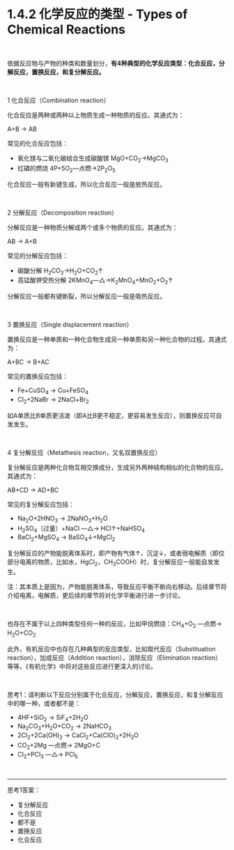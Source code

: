 # 1.4.2 化学反应的类型 - Types of Chemical Reactions

<br>

依据反应物与产物的种类和数量划分，**有4种典型的化学反应类型：化合反应，分解反应，置换反应，和复分解反应。**

<br>

1 化合反应（Combination reaction）

化合反应是两种或两种以上物质生成一种物质的反应。其通式为：

A+B → AB

常见的化合反应包括：

- 氧化镁与二氧化碳结合生成碳酸镁 MgO+CO<sub>2</sub>→MgCO<sub>3</sub>
- 红磷的燃烧 4P+5O<sub>2</sub>—点燃→2P<sub>2</sub>O<sub>5</sub>

化合反应一般有新键生成，所以化合反应一般是放热反应。

<br>

2 分解反应（Decomposition reaction）

分解反应是一种物质分解成两个或多个物质的反应。其通式为：

AB → A+B 

常见的分解反应包括：

- 碳酸分解 H<sub>2</sub>CO<sub>3</sub>→H<sub>2</sub>O+CO<sub>2</sub>↑
- 高锰酸钾受热分解 2KMnO<sub>4</sub>—△→K<sub>2</sub>MnO<sub>4</sub>+MnO<sub>2</sub>+O<sub>2</sub>↑

分解反应一般都有键断裂，所以分解反应一般是吸热反应。

<br>

3 置换反应（Single displacement reaction）

置换反应是一种单质和一种化合物生成另一种单质和另一种化合物的过程。其通式为：

A+BC → B+AC

常见的置换反应包括：

- Fe+CuSO<sub>4</sub> → Cu+FeSO<sub>4</sub>
- Cl<sub>2</sub>+2NaBr → 2NaCl+Br<sub>2</sub>

如A单质比B单质更活泼（即A比B更不稳定，更容易发生反应），则置换反应可自发发生。

<br>

4 复分解反应（Metathesis reaction，又名双置换反应）

复分解反应是两种化合物互相交换成分，生成另外两种结构相似的化合物的反应。其通式为：

AB+CD → AD+BC

常见的复分解反应包括：

- Na<sub>2</sub>O+2HNO<sub>3</sub> → 2NaNO<sub>3</sub>+H<sub>2</sub>O
- H<sub>2</sub>SO<sub>4</sub>（过量）+NaCl —△→ HCl↑+NaHSO<sub>4</sub>
- BaCl<sub>2</sub>+MgSO<sub>4</sub> → BaSO<sub>4</sub>↓+MgCl<sub>2</sub>

复分解反应的产物能脱离体系时，即产物有气体↑，沉淀↓，或者弱电解质（即仅部分电离的物质，比如水，HgCl<sub>2</sub>，CH<sub>3</sub>COOH）时，复分解反应一般能自发发生。

注：其本质上是因为，产物能脱离体系，导致反应平衡不断向右移动。后续章节将介绍电离，电解质，更后续的章节将对化学平衡进行进一步讨论。

<br>

也存在不属于以上四种类型任何一种的反应，比如甲烷燃烧：CH<sub>4</sub>+O<sub>2</sub> —点燃→ H<sub>2</sub>O+CO<sub>2</sub>

此外，有机反应中也存在几种典型的反应类型，比如取代反应（Substituation reaction），加成反应（Addition reaction），消除反应（Elimination reaction）等等。《有机化学》中将对这些反应进行更深入的讨论。

<br>

思考1：请判断以下反应分别属于化合反应，分解反应，置换反应，和复分解反应中的哪一种，或者都不是：

- 4HF+SiO<sub>2</sub> → SiF<sub>4</sub>+2H<sub>2</sub>O
- Na<sub>2</sub>CO<sub>3</sub>+H<sub>2</sub>O+CO<sub>2</sub> → 2NaHCO<sub>3</sub>
- 2Cl<sub>2</sub>+2Ca(OH)<sub>2</sub> → CaCl<sub>2</sub>+Ca(ClO)<sub>2</sub>+2H<sub>2</sub>O
- CO<sub>2</sub>+2Mg —点燃→ 2MgO+C
- Cl<sub>2</sub>+PCl<sub>3</sub> —△→ PCl<sub>5</sub>

<br>

---

思考1答案：

- 复分解反应
- 化合反应
- 都不是
- 置换反应
- 化合反应